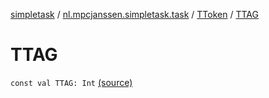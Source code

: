 [simpletask](../../index.md) / [nl.mpcjanssen.simpletask.task](../index.md) / [TToken](index.md) / [TTAG](.)

# TTAG

`const val TTAG: Int` [(source)](https://github.com/mpcjanssen/simpletask-android/blob/master/src/main/java/nl/mpcjanssen/simpletask/task/Task.kt#L472)